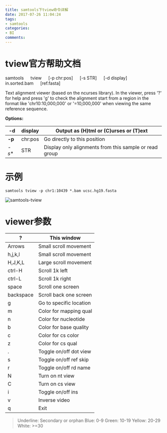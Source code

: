 ```yaml
---
title: samtools下tview命令详解
date: 2017-07-26 11:04:24
tags:
- samtools
categories:
- BI
comments:
---
```


# tview官方帮助文档
samtools &emsp; tview &emsp;  [-p chr:pos] &emsp; [-s STR] &emsp; [-d display] &emsp; in.sorted.bam &emsp; [ref.fasta]

Text alignment viewer (based on the ncurses library). In the viewer, press '?' for help and press 'g' to check the alignment start from a region in the format like 'chr10:10,000,000' or '=10,000,000' when viewing the same reference sequence.

**Options:**

|**-d** | display | Output as (H)tml or (C)urses or (T)ext|
|---|---|---|
|**-p** | chr:pos | Go directly to this position|
|*-s** | STR |  Display only alignments from this sample or read group|

# 示例

```buildoutcfg
samtools tview -p chr1:10439 *.bam ucsc.hg19.fasta
```
![samtools-tview](https://blog-1256671606.cos.ap-guangzhou.myqcloud.com/picture/samtools-tview.jpg)


# viewer参数

|?     |     This window|
|---|---|
| Arrows  |   Small scroll movement|
| h,j,k,l |   Small scroll movement|
| H,J,K,L  |  Large scroll movement|
| ctrl-H   |  Scroll 1k left|
| ctrl-L |    Scroll 1k right|
| space    |  Scroll one screen|
| backspace|  Scroll back one screen|
| g     |     Go to specific location|
| m     |     Color for mapping qual|
| n     |     Color for nucleotide|
| b     |     Color for base quality|
| c     |     Color for cs color|
| z      |    Color for cs qual|
| .     |     Toggle on/off dot view|
| s     |     Toggle on/off ref skip|
| r     |     Toggle on/off rd name|
| N    |      Turn on nt view|
| C   |       Turn on cs view|
| i   |       Toggle on/off ins|
| v     |     Inverse video|
| q   |       Exit|

 >Underline:      Secondary or orphan
 Blue:    0-9    Green: 10-19
 Yellow: 20-29   White: >=30
